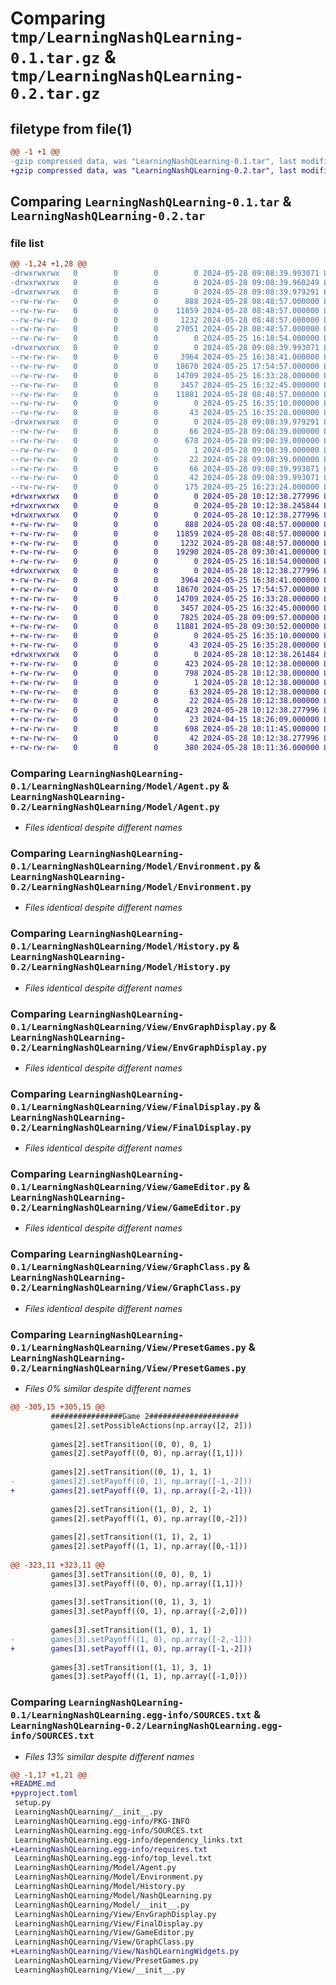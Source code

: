 # Comparing `tmp/LearningNashQLearning-0.1.tar.gz` & `tmp/LearningNashQLearning-0.2.tar.gz`

## filetype from file(1)

```diff
@@ -1 +1 @@
-gzip compressed data, was "LearningNashQLearning-0.1.tar", last modified: Tue May 28 09:08:39 2024, max compression
+gzip compressed data, was "LearningNashQLearning-0.2.tar", last modified: Tue May 28 10:12:38 2024, max compression
```

## Comparing `LearningNashQLearning-0.1.tar` & `LearningNashQLearning-0.2.tar`

### file list

```diff
@@ -1,24 +1,28 @@
-drwxrwxrwx   0        0        0        0 2024-05-28 09:08:39.993071 LearningNashQLearning-0.1/
-drwxrwxrwx   0        0        0        0 2024-05-28 09:08:39.960249 LearningNashQLearning-0.1/LearningNashQLearning/
-drwxrwxrwx   0        0        0        0 2024-05-28 09:08:39.979291 LearningNashQLearning-0.1/LearningNashQLearning/Model/
--rw-rw-rw-   0        0        0      888 2024-05-28 08:48:57.000000 LearningNashQLearning-0.1/LearningNashQLearning/Model/Agent.py
--rw-rw-rw-   0        0        0    11859 2024-05-28 08:48:57.000000 LearningNashQLearning-0.1/LearningNashQLearning/Model/Environment.py
--rw-rw-rw-   0        0        0     1232 2024-05-28 08:48:57.000000 LearningNashQLearning-0.1/LearningNashQLearning/Model/History.py
--rw-rw-rw-   0        0        0    27051 2024-05-28 08:48:57.000000 LearningNashQLearning-0.1/LearningNashQLearning/Model/NashQLearning.py
--rw-rw-rw-   0        0        0        0 2024-05-25 16:18:54.000000 LearningNashQLearning-0.1/LearningNashQLearning/Model/__init__.py
-drwxrwxrwx   0        0        0        0 2024-05-28 09:08:39.993071 LearningNashQLearning-0.1/LearningNashQLearning/View/
--rw-rw-rw-   0        0        0     3964 2024-05-25 16:38:41.000000 LearningNashQLearning-0.1/LearningNashQLearning/View/EnvGraphDisplay.py
--rw-rw-rw-   0        0        0    18670 2024-05-25 17:54:57.000000 LearningNashQLearning-0.1/LearningNashQLearning/View/FinalDisplay.py
--rw-rw-rw-   0        0        0    14709 2024-05-25 16:33:28.000000 LearningNashQLearning-0.1/LearningNashQLearning/View/GameEditor.py
--rw-rw-rw-   0        0        0     3457 2024-05-25 16:32:45.000000 LearningNashQLearning-0.1/LearningNashQLearning/View/GraphClass.py
--rw-rw-rw-   0        0        0    11881 2024-05-28 08:48:57.000000 LearningNashQLearning-0.1/LearningNashQLearning/View/PresetGames.py
--rw-rw-rw-   0        0        0        0 2024-05-25 16:35:10.000000 LearningNashQLearning-0.1/LearningNashQLearning/View/__init__.py
--rw-rw-rw-   0        0        0       43 2024-05-25 16:35:28.000000 LearningNashQLearning-0.1/LearningNashQLearning/__init__.py
-drwxrwxrwx   0        0        0        0 2024-05-28 09:08:39.979291 LearningNashQLearning-0.1/LearningNashQLearning.egg-info/
--rw-rw-rw-   0        0        0       66 2024-05-28 09:08:39.000000 LearningNashQLearning-0.1/LearningNashQLearning.egg-info/PKG-INFO
--rw-rw-rw-   0        0        0      678 2024-05-28 09:08:39.000000 LearningNashQLearning-0.1/LearningNashQLearning.egg-info/SOURCES.txt
--rw-rw-rw-   0        0        0        1 2024-05-28 09:08:39.000000 LearningNashQLearning-0.1/LearningNashQLearning.egg-info/dependency_links.txt
--rw-rw-rw-   0        0        0       22 2024-05-28 09:08:39.000000 LearningNashQLearning-0.1/LearningNashQLearning.egg-info/top_level.txt
--rw-rw-rw-   0        0        0       66 2024-05-28 09:08:39.993071 LearningNashQLearning-0.1/PKG-INFO
--rw-rw-rw-   0        0        0       42 2024-05-28 09:08:39.993071 LearningNashQLearning-0.1/setup.cfg
--rw-rw-rw-   0        0        0      175 2024-05-25 16:23:24.000000 LearningNashQLearning-0.1/setup.py
+drwxrwxrwx   0        0        0        0 2024-05-28 10:12:38.277996 LearningNashQLearning-0.2/
+drwxrwxrwx   0        0        0        0 2024-05-28 10:12:38.245844 LearningNashQLearning-0.2/LearningNashQLearning/
+drwxrwxrwx   0        0        0        0 2024-05-28 10:12:38.277996 LearningNashQLearning-0.2/LearningNashQLearning/Model/
+-rw-rw-rw-   0        0        0      888 2024-05-28 08:48:57.000000 LearningNashQLearning-0.2/LearningNashQLearning/Model/Agent.py
+-rw-rw-rw-   0        0        0    11859 2024-05-28 08:48:57.000000 LearningNashQLearning-0.2/LearningNashQLearning/Model/Environment.py
+-rw-rw-rw-   0        0        0     1232 2024-05-28 08:48:57.000000 LearningNashQLearning-0.2/LearningNashQLearning/Model/History.py
+-rw-rw-rw-   0        0        0    19290 2024-05-28 09:30:41.000000 LearningNashQLearning-0.2/LearningNashQLearning/Model/NashQLearning.py
+-rw-rw-rw-   0        0        0        0 2024-05-25 16:18:54.000000 LearningNashQLearning-0.2/LearningNashQLearning/Model/__init__.py
+drwxrwxrwx   0        0        0        0 2024-05-28 10:12:38.277996 LearningNashQLearning-0.2/LearningNashQLearning/View/
+-rw-rw-rw-   0        0        0     3964 2024-05-25 16:38:41.000000 LearningNashQLearning-0.2/LearningNashQLearning/View/EnvGraphDisplay.py
+-rw-rw-rw-   0        0        0    18670 2024-05-25 17:54:57.000000 LearningNashQLearning-0.2/LearningNashQLearning/View/FinalDisplay.py
+-rw-rw-rw-   0        0        0    14709 2024-05-25 16:33:28.000000 LearningNashQLearning-0.2/LearningNashQLearning/View/GameEditor.py
+-rw-rw-rw-   0        0        0     3457 2024-05-25 16:32:45.000000 LearningNashQLearning-0.2/LearningNashQLearning/View/GraphClass.py
+-rw-rw-rw-   0        0        0     7825 2024-05-28 09:09:57.000000 LearningNashQLearning-0.2/LearningNashQLearning/View/NashQLearningWidgets.py
+-rw-rw-rw-   0        0        0    11881 2024-05-28 09:30:52.000000 LearningNashQLearning-0.2/LearningNashQLearning/View/PresetGames.py
+-rw-rw-rw-   0        0        0        0 2024-05-25 16:35:10.000000 LearningNashQLearning-0.2/LearningNashQLearning/View/__init__.py
+-rw-rw-rw-   0        0        0       43 2024-05-25 16:35:28.000000 LearningNashQLearning-0.2/LearningNashQLearning/__init__.py
+drwxrwxrwx   0        0        0        0 2024-05-28 10:12:38.261484 LearningNashQLearning-0.2/LearningNashQLearning.egg-info/
+-rw-rw-rw-   0        0        0      423 2024-05-28 10:12:38.000000 LearningNashQLearning-0.2/LearningNashQLearning.egg-info/PKG-INFO
+-rw-rw-rw-   0        0        0      798 2024-05-28 10:12:38.000000 LearningNashQLearning-0.2/LearningNashQLearning.egg-info/SOURCES.txt
+-rw-rw-rw-   0        0        0        1 2024-05-28 10:12:38.000000 LearningNashQLearning-0.2/LearningNashQLearning.egg-info/dependency_links.txt
+-rw-rw-rw-   0        0        0       63 2024-05-28 10:12:38.000000 LearningNashQLearning-0.2/LearningNashQLearning.egg-info/requires.txt
+-rw-rw-rw-   0        0        0       22 2024-05-28 10:12:38.000000 LearningNashQLearning-0.2/LearningNashQLearning.egg-info/top_level.txt
+-rw-rw-rw-   0        0        0      423 2024-05-28 10:12:38.277996 LearningNashQLearning-0.2/PKG-INFO
+-rw-rw-rw-   0        0        0       23 2024-04-15 18:26:09.000000 LearningNashQLearning-0.2/README.md
+-rw-rw-rw-   0        0        0      698 2024-05-28 10:11:45.000000 LearningNashQLearning-0.2/pyproject.toml
+-rw-rw-rw-   0        0        0       42 2024-05-28 10:12:38.277996 LearningNashQLearning-0.2/setup.cfg
+-rw-rw-rw-   0        0        0      380 2024-05-28 10:11:36.000000 LearningNashQLearning-0.2/setup.py
```

### Comparing `LearningNashQLearning-0.1/LearningNashQLearning/Model/Agent.py` & `LearningNashQLearning-0.2/LearningNashQLearning/Model/Agent.py`

 * *Files identical despite different names*

### Comparing `LearningNashQLearning-0.1/LearningNashQLearning/Model/Environment.py` & `LearningNashQLearning-0.2/LearningNashQLearning/Model/Environment.py`

 * *Files identical despite different names*

### Comparing `LearningNashQLearning-0.1/LearningNashQLearning/Model/History.py` & `LearningNashQLearning-0.2/LearningNashQLearning/Model/History.py`

 * *Files identical despite different names*

### Comparing `LearningNashQLearning-0.1/LearningNashQLearning/View/EnvGraphDisplay.py` & `LearningNashQLearning-0.2/LearningNashQLearning/View/EnvGraphDisplay.py`

 * *Files identical despite different names*

### Comparing `LearningNashQLearning-0.1/LearningNashQLearning/View/FinalDisplay.py` & `LearningNashQLearning-0.2/LearningNashQLearning/View/FinalDisplay.py`

 * *Files identical despite different names*

### Comparing `LearningNashQLearning-0.1/LearningNashQLearning/View/GameEditor.py` & `LearningNashQLearning-0.2/LearningNashQLearning/View/GameEditor.py`

 * *Files identical despite different names*

### Comparing `LearningNashQLearning-0.1/LearningNashQLearning/View/GraphClass.py` & `LearningNashQLearning-0.2/LearningNashQLearning/View/GraphClass.py`

 * *Files identical despite different names*

### Comparing `LearningNashQLearning-0.1/LearningNashQLearning/View/PresetGames.py` & `LearningNashQLearning-0.2/LearningNashQLearning/View/PresetGames.py`

 * *Files 0% similar despite different names*

```diff
@@ -305,15 +305,15 @@
         ################Game 2####################
         games[2].setPossibleActions(np.array([2, 2]))
 
         games[2].setTransition((0, 0), 0, 1)
         games[2].setPayoff((0, 0), np.array([1,1]))
 
         games[2].setTransition((0, 1), 1, 1)
-        games[2].setPayoff((0, 1), np.array([-1,-2]))
+        games[2].setPayoff((0, 1), np.array([-2,-1]))
 
         games[2].setTransition((1, 0), 2, 1)
         games[2].setPayoff((1, 0), np.array([0,-2]))
 
         games[2].setTransition((1, 1), 2, 1)
         games[2].setPayoff((1, 1), np.array([0,-1]))
 
@@ -323,11 +323,11 @@
         games[3].setTransition((0, 0), 0, 1)
         games[3].setPayoff((0, 0), np.array([1,1]))
 
         games[3].setTransition((0, 1), 3, 1)
         games[3].setPayoff((0, 1), np.array([-2,0]))
 
         games[3].setTransition((1, 0), 1, 1)
-        games[3].setPayoff((1, 0), np.array([-2,-1]))
+        games[3].setPayoff((1, 0), np.array([-1,-2]))
 
         games[3].setTransition((1, 1), 3, 1)
         games[3].setPayoff((1, 1), np.array([-1,0]))
```

### Comparing `LearningNashQLearning-0.1/LearningNashQLearning.egg-info/SOURCES.txt` & `LearningNashQLearning-0.2/LearningNashQLearning.egg-info/SOURCES.txt`

 * *Files 13% similar despite different names*

```diff
@@ -1,17 +1,21 @@
+README.md
+pyproject.toml
 setup.py
 LearningNashQLearning/__init__.py
 LearningNashQLearning.egg-info/PKG-INFO
 LearningNashQLearning.egg-info/SOURCES.txt
 LearningNashQLearning.egg-info/dependency_links.txt
+LearningNashQLearning.egg-info/requires.txt
 LearningNashQLearning.egg-info/top_level.txt
 LearningNashQLearning/Model/Agent.py
 LearningNashQLearning/Model/Environment.py
 LearningNashQLearning/Model/History.py
 LearningNashQLearning/Model/NashQLearning.py
 LearningNashQLearning/Model/__init__.py
 LearningNashQLearning/View/EnvGraphDisplay.py
 LearningNashQLearning/View/FinalDisplay.py
 LearningNashQLearning/View/GameEditor.py
 LearningNashQLearning/View/GraphClass.py
+LearningNashQLearning/View/NashQLearningWidgets.py
 LearningNashQLearning/View/PresetGames.py
 LearningNashQLearning/View/__init__.py
```

